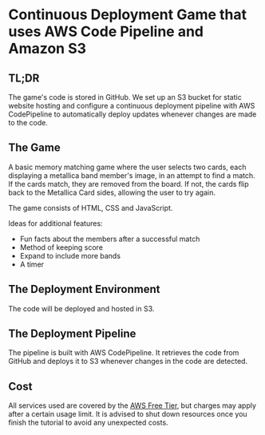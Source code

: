 # Continuous Deployment Game that uses AWS Code Pipeline and Amazon S3

## TL;DR
The game's code is stored in GitHub. We set up an S3 bucket for static website hosting and configure a continuous deployment pipeline with AWS CodePipeline to automatically deploy updates whenever changes are made to the code.

## The Game
A basic memory matching game where the user selects two cards, each displaying a metallica band member's image, in an attempt to find a match. If the cards match, they are removed from the board. If not, the cards flip back to the Metallica Card sides, allowing the user to try again.

The game consists of HTML, CSS and JavaScript.

Ideas for additional features:
- Fun facts about the members after a successful match
- Method of keeping score
- Expand to include more bands
- A timer

## The Deployment Environment
The code will be deployed and hosted in S3.

## The Deployment Pipeline
The pipeline is built with AWS CodePipeline. It retrieves the code from GitHub and deploys it to S3 whenever changes in the code are detected.

## Cost
All services used are covered by the [AWS Free Tier](https://aws.amazon.com/free/), but charges may apply after a certain usage limit. It is advised to shut down resources once you finish the tutorial to avoid any unexpected costs.